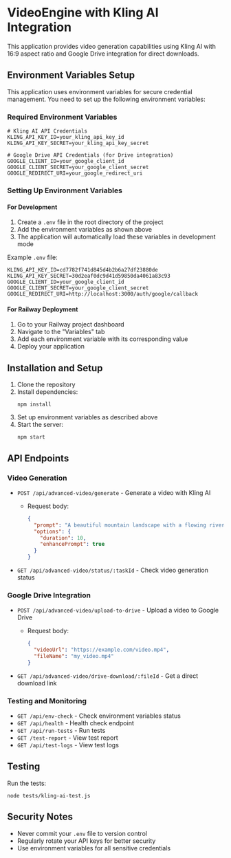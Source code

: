 # VideoEngine with Kling AI Integration

This application provides video generation capabilities using Kling AI with 16:9 aspect ratio and Google Drive integration for direct downloads.

## Environment Variables Setup

This application uses environment variables for secure credential management. You need to set up the following environment variables:

### Required Environment Variables

```
# Kling AI API Credentials
KLING_API_KEY_ID=your_kling_api_key_id
KLING_API_KEY_SECRET=your_kling_api_key_secret

# Google Drive API Credentials (for Drive integration)
GOOGLE_CLIENT_ID=your_google_client_id
GOOGLE_CLIENT_SECRET=your_google_client_secret
GOOGLE_REDIRECT_URI=your_google_redirect_uri
```

### Setting Up Environment Variables

#### For Development

1. Create a `.env` file in the root directory of the project
2. Add the environment variables as shown above
3. The application will automatically load these variables in development mode

Example `.env` file:
```
KLING_API_KEY_ID=cd7782f741d845d4b2b6a27df23880de
KLING_API_KEY_SECRET=30d2eaf0dc9d41d59850da4061a83c93
GOOGLE_CLIENT_ID=your_google_client_id
GOOGLE_CLIENT_SECRET=your_google_client_secret
GOOGLE_REDIRECT_URI=http://localhost:3000/auth/google/callback
```

#### For Railway Deployment

1. Go to your Railway project dashboard
2. Navigate to the "Variables" tab
3. Add each environment variable with its corresponding value
4. Deploy your application

## Installation and Setup

1. Clone the repository
2. Install dependencies:
   ```
   npm install
   ```
3. Set up environment variables as described above
4. Start the server:
   ```
   npm start
   ```

## API Endpoints

### Video Generation

- `POST /api/advanced-video/generate` - Generate a video with Kling AI
  - Request body:
    ```json
    {
      "prompt": "A beautiful mountain landscape with a flowing river",
      "options": {
        "duration": 10,
        "enhancePrompt": true
      }
    }
    ```

- `GET /api/advanced-video/status/:taskId` - Check video generation status

### Google Drive Integration

- `POST /api/advanced-video/upload-to-drive` - Upload a video to Google Drive
  - Request body:
    ```json
    {
      "videoUrl": "https://example.com/video.mp4",
      "fileName": "my_video.mp4"
    }
    ```

- `GET /api/advanced-video/drive-download/:fileId` - Get a direct download link

### Testing and Monitoring

- `GET /api/env-check` - Check environment variables status
- `GET /api/health` - Health check endpoint
- `GET /api/run-tests` - Run tests
- `GET /test-report` - View test report
- `GET /api/test-logs` - View test logs

## Testing

Run the tests:
```
node tests/kling-ai-test.js
```

## Security Notes

- Never commit your `.env` file to version control
- Regularly rotate your API keys for better security
- Use environment variables for all sensitive credentials
